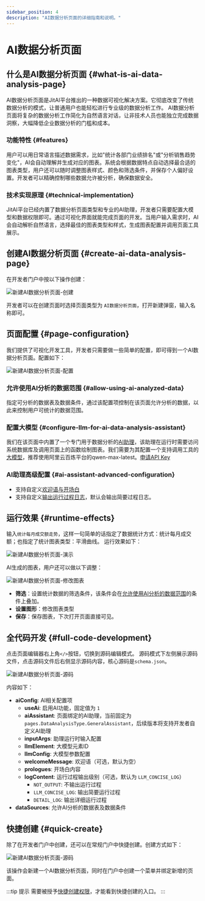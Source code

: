 ```yaml
---
sidebar_position: 4
description: "AI数据分析页面的详细指南和说明。"
---
```


# AI数据分析页面

## 什么是AI数据分析页面 {#what-is-ai-data-analysis-page}

AI数据分析页面是JitAI平台推出的一种数据可视化解决方案。它彻底改变了传统数据分析的模式，让普通用户也能轻松进行专业级的数据分析工作。
AI数据分析页面将复杂的数据分析工作简化为自然语言对话，让非技术人员也能独立完成数据洞察，大幅降低企业数据分析的门槛和成本。

### 功能特性 {#features}

用户可以用日常语言描述数据需求，比如"统计各部门业绩排名"或"分析销售趋势变化"，AI会自动理解并生成对应的图表。系统会根据数据特点自动选择最合适的图表类型，用户还可以随时调整图表样式、颜色和筛选条件，并保存个人偏好设置。开发者可以精确控制哪些数据允许被分析，确保数据安全。

### 技术实现原理 {#technical-implementation}

JitAI平台已经内置了数据分析页面类型和专业的AI助理，开发者只需要配置大模型和数据权限即可。通过可视化界面就能完成页面的开发。当用户输入需求时，AI会自动解析自然语言，选择最佳的图表类型和样式，生成图表配置并调用页面工具展示。


## 创建AI数据分析页面 {#create-ai-data-analysis-page}
在开发者门户中按以下操作创建：

![新建AI数据分析页面-创建](./imgs/create.png)

开发者可以在创建页面时选择页面类型为 `AI数据分析页面`，打开新建弹窗，输入名称即可。

## 页面配置 {#page-configuration}
我们提供了可视化开发工具，开发者只需要做一些简单的配置，即可得到一个AI数据分析页面。配置如下：

![新建AI数据分析页面-配置](./imgs/setting.png)

### 允许使用AI分析的数据范围 {#allow-using-ai-analyzed-data} 
指定可分析的数据表及数据条件，通过该配置项控制在该页面允许分析的数据，以此来控制用户可统计的数据范围。

### 配置大模型 {#configure-llm-for-ai-data-analysis-assistant}
我们在该页面中内置了一个专门用于数据分析的[AI助理](/docs/devguide/ai-assistant/create-ai-assistant)，该助理在运行时需要访问系统数据库及调用页面上的函数绘制图表。我们需要为其配置一个支持调用工具的[大模型](/docs/devguide/ai-llm/create-ai-llm)，推荐使用阿里云百炼平台的qwen-max-latest。<a href="https://bailian.console.aliyun.com/?tab=model#/api-key" target="_blank">申请API Key</a>

### AI助理高级配置 {#ai-assistant-advanced-configuration}
- 支持自定义[欢迎语与开场白](/docs/devguide/ai-assistant/welcome-message-and-opening)
- 支持自定义[输出运行过程日志](/docs/devguide/ai-assistant/ai-assistant-input-output#message-output)，默认会输出简要过程日志。

## 运行效果 {#runtime-effects}
输入`统计每月成交额走势`，这样一句简单的话指定了数据统计方式：统计每月成交额；也指定了统计图表类型：平滑曲线。
运行效果如下：

![新建AI数据分析页面-演示](./imgs/chart_demo.gif)

AI生成的图表，用户还可以做以下调整：

![新建AI数据分析页面-修改图表](./imgs/chart_update.png)

- **筛选**：设置统计数据的筛选条件，该条件会在[允许使用AI分析的数据范围](#allow-using-ai-analyzed-data)的条件上叠加。
- **设置图形**：修改图表类型
- **保存**：保存图表，下次打开页面直接可见。
## 全代码开发 {#full-code-development}
点击页面编辑器右上角`</>`按钮，切换到源码编辑模式。
源码模式下左侧展示源码文件，点击源码文件后右侧显示源码内容，核心源码是`schema.json`。

![新建AI数据分析页面-源码](./imgs/schema.png)

内容如下：
- **aiConfig**: AI相关配置项
  - **useAi**: 启用AI功能，固定值为 `1`
  - **aiAssistant**: 页面绑定的AI助理，当前固定为 `pages.DataAnalysisType.GeneralAssistant`，后续版本将支持开发者自定义AI助理
  - **inputArgs**: 助理运行时输入配置
  - **llmElement**: 大模型元素ID
  - **llmConfig**: 大模型参数配置
  - **welcomeMessage**: 欢迎语（可选，默认为空）
  - **prologues**: 开场白内容
  - **logContent**: 运行过程输出级别（可选，默认为 `LLM_CONCISE_LOG`）
    - `NOT_OUTPUT`: 不输出运行过程
    - `LLM_CONCISE_LOG`: 输出简要运行过程
    - `DETAIL_LOG`: 输出详细运行过程
- **dataSources**: 允许AI分析的数据表及数据条件

## 快捷创建 {#quick-create}
除了在开发者门户中创建，还可以在常规门户中快捷创建。创建方式如下：

![新建AI数据分析页面-源码](./imgs/quickly.png)

该操作会新建一个AI数据分析页面，同时在门户中创建一个菜单并绑定新增的页面。

:::tip 提示
需要被授予[快捷创建权限](/docs/devguide/user-and-permission/role-portal-menu-permissions#specify-accessible-portals-and-menus)，才能看到快捷创建的入口。
:::
